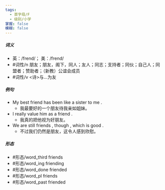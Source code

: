```yaml
---
tags:
  - 首字母/F
  - 级别/小学
掌握: false
模糊: false
---
```

##### 词义
- 英：/frend/； 美：/frend/
- #词性/n  朋友；朋友，阁下，同人；友人；同志；支持者；同伙；自己人；同盟者；赞助者；（新教）公谊会成员
- #词性/v  <诗>与…为友
##### 例句
- My best friend has been like a sister to me .
	- 我最要好的一个朋友待我亲如姐妹。
- I really value him as a friend .
	- 我真的把他视为好朋友。
- We are still friends , though , which is good .
	- 不过我们仍然是朋友，这令人感到欣慰。
##### 形态
- #形态/word_third friends
- #形态/word_ing friending
- #形态/word_done friended
- #形态/word_pl friends
- #形态/word_past friended
